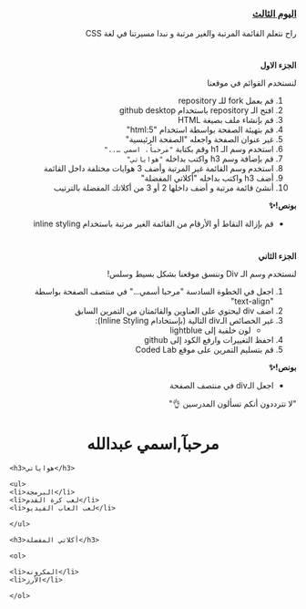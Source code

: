 <div dir=rtl>
<h3><a href="https://github.com/kuwaitcodes/web-cw-2">اليوم الثالث </a></h3></p>
<p dir="rtl">راح نتعلم القائمة المرتبة والغير مرتبة و نبدا مسيرتنا في لغة CSS</p>
<h1></h1>
<p dir="rtl">
<strong>الجزء الاول</strong></p>


لنستخدم القوائم في موقعنا

1. قم بعمل fork للـ repository
2. افتح الـ repository باستخدام github desktop
3. قم بإنشاء ملف بصيغة HTML
4. قم بتهيئة الصفحة بواسطة استخدام "html:5"
5. غير عنوان الصفحة واجعله "الصفحة الرئيسية"
6. استخدم وسم الـ h1 وقم بكتابة `"مرحباً، اسمي ….."` 
7. قم بإضافة وسم  h3  واكتب بداخله `"هواياتي"`
8. استخدم وسم القائمة غير المرتبة وأضف 3 هوايات مختلفة داخل القائمة 
9. أضف h3 واكتب بداخله "أكلاتي المفضلة"
10. أنشئ قائمة مرتبة و أضف داخلها 2 أو 3 من أكلاتك المفضلة بالترتيب 
<p dir="rtl">
<strong>بونص!✨</strong></p>

* قم بإزالة النقاط أو الأرقام من القائمة الغير مرتبة باستخدام inline styling
  
<h1></h1>  
<p dir="rtl">
<strong>الجزء الثاني</strong></p>

لنستخدم وسم الـ Div وننسق موقعنا بشكل بسيط وسلس!

1. اجعل في الخطوة السادسة "مرحبا أسمي..." في منتصف الصفحة بواسطة "text-align"
2. اضف div ليحتوي على العناوين والقائمتان من التمرين السابق
3. غير الخصائص الـdiv التالية (بإستخادام Inline Styling):
    - لون خلفية إلى lightblue
4. احفظ التغييرات وارفع الكود إلى github
5. قم بتسليم التمرين على موقع Coded Lab

<strong>بونص!✨</strong></p>
* اجعل الـdiv في منتصف الصفحة 

"لا تترددون أنكم تسألون المدرسين 👌"
  
</div>
























 <h1 style="text-align:center ;">مرحبآ,اسمي عبدالله</h1>   

    <h3>هواياتي</h3>
    
    <ul>
    <li>البرمجة</li>
    <li>لعب كرة القدم</li>
    <li>لعب العاب الفيديو</li>
    
    </ul>
    
    <h3>أكلاتي المفضلة</h3>
    
    <ol>
    
    <li>المكرونه</li>
    <li>الأرز</li>
    
    </ol>
    

